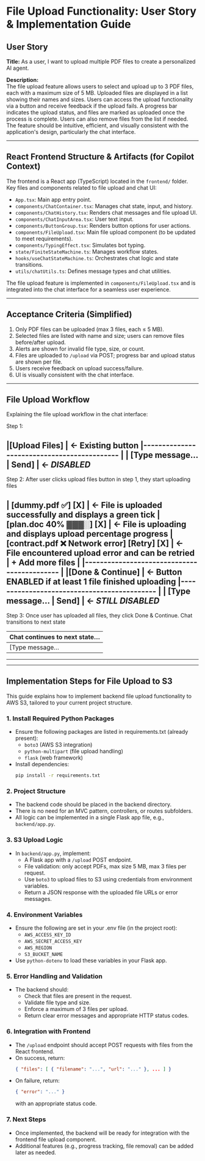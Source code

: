 # File Upload Functionality: User Story & Implementation Guide

## User Story

**Title:** As a user, I want to upload multiple PDF files to create a personalized AI agent.

**Description:**  
The file upload feature allows users to select and upload up to 3 PDF files, each with a maximum size of 5 MB. Uploaded files are displayed in a list showing their names and sizes. Users can access the upload functionality via a button and receive feedback if the upload fails. A progress bar indicates the upload status, and files are marked as uploaded once the process is complete. Users can also remove files from the list if needed. The feature should be intuitive, efficient, and visually consistent with the application's design, particularly the chat interface.

---

## React Frontend Structure & Artifacts (for Copilot Context)

The frontend is a React app (TypeScript) located in the `frontend/` folder. Key files and components related to file upload and chat UI:

- `App.tsx`: Main app entry point.
- `components/ChatContainer.tsx`: Manages chat state, input, and history.
- `components/ChatHistory.tsx`: Renders chat messages and file upload UI.
- `components/ChatInputArea.tsx`: User text input.
- `components/ButtonGroup.tsx`: Renders button options for user actions.
- `components/FileUpload.tsx`: Main file upload component (to be updated to meet requirements).
- `components/TypingEffect.tsx`: Simulates bot typing.
- `state/FiniteStateMachine.ts`: Manages workflow states.
- `hooks/useChatStateMachine.ts`: Orchestrates chat logic and state transitions.
- `utils/chatUtils.ts`: Defines message types and chat utilities.

The file upload feature is implemented in `components/FileUpload.tsx` and is integrated into the chat interface for a seamless user experience.

---

## Acceptance Criteria (Simplified)

1. Only PDF files can be uploaded (max 3 files, each ≤ 5 MB).
2. Selected files are listed with name and size; users can remove files before/after upload.
3. Alerts are shown for invalid file type, size, or count.
4. Files are uploaded to `/upload` via POST; progress bar and upload status are shown per file.
5. Users receive feedback on upload success/failure.
6. UI is visually consistent with the chat interface.

---

## File Upload Workflow

Explaining the file upload workflow in the chat interface:

Step 1:

|[Upload Files]                         	    |  ← Existing button
|-------------------------------------------- |
| [Type message…            |  Send]          |  ← *DISABLED*
----------------------------------------------

Step 2: After user clicks upload files button in step 1, they start uploading files 

| [dummy.pdf ✅] [X]                            |  ← File is uploaded successfully and displays a green tick 
| [plan.doc 40% ▓▓▓░] [X]                      |  ← File is uploading and displays upload percentage progress
| [contract.pdf ❌ Network error] [Retry] [X]   |  ← File encountered upload error and can be retried
| + Add more files                             |
|--------------------------------------------  |
|[Done & Continue]                      	     |  ← Button ENABLED if at least 1 file finished uploading
|--------------------------------------------  |
| [Type message…            |  Send]           |  ← *STILL DISABLED*
----------------------------------------------

Step 3: Once user has uploaded all files, they click Done & Continue. Chat transitions to next state

| Chat continues to next state…                 |
|--------------------------------------------   |
| [Type message…            |  Send]            |  ← *ENABLED*
----------------------------------------------

---

## Implementation Steps for File Upload to S3

This guide explains how to implement backend file upload functionality to AWS S3, tailored to your current project structure.

### 1. Install Required Python Packages

- Ensure the following packages are listed in requirements.txt (already present):
  - `boto3` (AWS S3 integration)
  - `python-multipart` (file upload handling)
  - `flask` (web framework)
- Install dependencies:
  ```bash
  pip install -r requirements.txt
  ```

### 2. Project Structure

- The backend code should be placed in the backend directory.
- There is no need for an MVC pattern, controllers, or routes subfolders.
- All logic can be implemented in a single Flask app file, e.g., `backend/app.py`.

### 3. S3 Upload Logic

- In `backend/app.py`, implement:
  - A Flask app with a `/upload` POST endpoint.
  - File validation: only accept PDFs, max size 5 MB, max 3 files per request.
  - Use `boto3` to upload files to S3 using credentials from environment variables.
  - Return a JSON response with the uploaded file URLs or error messages.

### 4. Environment Variables

- Ensure the following are set in your .env file (in the project root):
  - `AWS_ACCESS_KEY_ID`
  - `AWS_SECRET_ACCESS_KEY`
  - `AWS_REGION`
  - `S3_BUCKET_NAME`
- Use `python-dotenv` to load these variables in your Flask app.

### 5. Error Handling and Validation

- The backend should:
  - Check that files are present in the request.
  - Validate file type and size.
  - Enforce a maximum of 3 files per upload.
  - Return clear error messages and appropriate HTTP status codes.

### 6. Integration with Frontend

- The `/upload` endpoint should accept POST requests with files from the React frontend.
- On success, return:
  ```json
  { "files": [ { "filename": "...", "url": "..." }, ... ] }
  ```
- On failure, return:
  ```json
  { "error": "..." }
  ```
  with an appropriate status code.

### 7. Next Steps

- Once implemented, the backend will be ready for integration with the frontend file upload component.
- Additional features (e.g., progress tracking, file removal) can be added later as needed.
